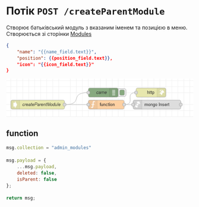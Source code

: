 # Потік `POST /createParentModule`

Створює батьківський модуль з вказаним іменем та позицією в меню. Створюється зі сторінки [Modules](page_modules.md)

```json
{
	"name": "{{name_field.text}}",
	"position": {{position_field.text}},
	"icon": "{{icon_field.text}}"
}
```

![image-20230518094107782](media/image-20230518094107782.png)

## function

```js
msg.collection = "admin_modules"

msg.payload = {
    ...msg.payload,
    deleted: false,
    isParent: false
};

return msg;
```

